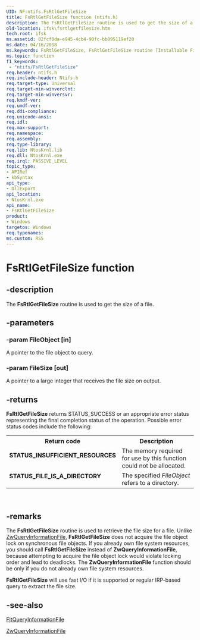```yaml
---
UID: NF:ntifs.FsRtlGetFileSize
title: FsRtlGetFileSize function (ntifs.h)
description: The FsRtlGetFileSize routine is used to get the size of a file.
old-location: ifsk\fsrtlgetfilesize.htm
tech.root: ifsk
ms.assetid: 82fcf0da-e945-4cb4-90fc-bb095119ef20
ms.date: 04/16/2018
ms.keywords: FsRtlGetFileSize, FsRtlGetFileSize routine [Installable File System Drivers], fsrtlref_d1056cd3-20f5-436c-9bac-0f1c217bb569.xml, ifsk.fsrtlgetfilesize, ntifs/FsRtlGetFileSize
ms.topic: function
f1_keywords:
 - "ntifs/FsRtlGetFileSize"
req.header: ntifs.h
req.include-header: Ntifs.h
req.target-type: Universal
req.target-min-winverclnt: 
req.target-min-winversvr: 
req.kmdf-ver: 
req.umdf-ver: 
req.ddi-compliance: 
req.unicode-ansi: 
req.idl: 
req.max-support: 
req.namespace: 
req.assembly: 
req.type-library: 
req.lib: NtosKrnl.lib
req.dll: NtosKrnl.exe
req.irql: PASSIVE_LEVEL
topic_type:
- APIRef
- kbSyntax
api_type:
- DllExport
api_location:
- NtosKrnl.exe
api_name:
- FsRtlGetFileSize
product:
- Windows
targetos: Windows
req.typenames: 
ms.custom: RS5
---
```


# FsRtlGetFileSize function


## -description


The <b>FsRtlGetFileSize</b> routine is used to get the size of a file. 


## -parameters




### -param FileObject [in]

A pointer to the file object to query. 


### -param FileSize [out]

A pointer to a large integer that receives the file size on output.


## -returns



<b>FsRtlGetFileSize</b> returns STATUS_SUCCESS or an appropriate error status representing the final completion status of the operation. Possible error status codes include the following: 

<table>
<tr>
<th>Return code</th>
<th>Description</th>
</tr>
<tr>
<td width="40%">
<dl>
<dt><b>STATUS_INSUFFICIENT_RESOURCES</b></dt>
</dl>
</td>
<td width="60%">
The memory required for use by this function could not be allocated. 

</td>
</tr>
<tr>
<td width="40%">
<dl>
<dt><b>STATUS_FILE_IS_A_DIRECTORY</b></dt>
</dl>
</td>
<td width="60%">
The specified <i>FileObject </i>refers to a directory. 

</td>
</tr>
</table>
 




## -remarks



The <b>FsRtlGetFileSize</b> routine is used to retrieve the file size for a file. Unlike <a href="https://docs.microsoft.com/windows-hardware/drivers/ddi/content/ntifs/nf-ntifs-ntqueryinformationfile">ZwQueryInformationFile</a>, <b>FsRtlGetFileSize</b> does not acquire the file object lock on synchronous file objects. If you already own file system resources, you should call <b>FsRtlGetFileSize</b> instead of <b>ZwQueryInformationFile</b>, because attempting to acquire the file object lock would violate locking order and lead to deadlocks. The <b>ZwQueryInformationFile</b> function should be only if you do not already own file system resources. 

<b>FsRtlGetFileSize</b> will use fast I/O if it is supported or regular IRP-based query to extract the file size. 




## -see-also




<a href="https://docs.microsoft.com/windows-hardware/drivers/ddi/content/fltkernel/nf-fltkernel-fltqueryinformationfile">FltQueryInformationFile</a>



<a href="https://docs.microsoft.com/windows-hardware/drivers/ddi/content/ntifs/nf-ntifs-ntqueryinformationfile">ZwQueryInformationFile</a>
 

 

